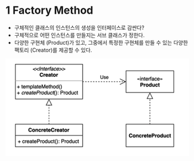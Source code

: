 # 1 Factory Method

* 구체적인 클래스의 인스턴스의 생성을 인터페이스로 감싼다?
* 구체적으로 어떤 인스턴스를 만들지는 서브 클래스가 정한다.
* 다양한 구현체 (Product)가 있고, 그중에서 특정한 구현체를 만들 수 있는 다양한 팩토리 (Creator)를 제공할 수 있다.

![image-20211027193250881](./images/factory-method.png)

